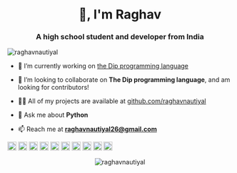<h1 align="center">👋, I'm Raghav</h1>
<h3 align="center">A high school student and developer from India</h3>
<p align="left"> <img src="https://komarev.com/ghpvc/?username=raghavnautiyal" alt="raghavnautiyal" /> </p>

- 🔭  I’m currently working on [the Dip programming language](http://dip-lang.org)

- 👯  I’m looking to collaborate on **The Dip programming language**, and am looking for contributors!

- 👨‍💻  All of my projects are available at [github.com/raghavnautiyal](github.com/raghavnautiyal)

- 💬  Ask me about **Python**

- 📫  Reach me at **raghavnautiyal26@gmail.com**

<p align="left"><img src="https://konpa.github.io/devicon/devicon.git/icons/android/android-original-wordmark.svg" alt="android" width="20" height="20"/> <img src="https://konpa.github.io/devicon/devicon.git/icons/c/c-original.svg" alt="c" width="20" height="20"/> <img src="https://konpa.github.io/devicon/devicon.git/icons/css3/css3-original-wordmark.svg" alt="css3" width="20" height="20"/> <img src="https://konpa.github.io/devicon/devicon.git/icons/csharp/csharp-original.svg" alt="csharp" width="20" height="20"/> <img src="https://konpa.github.io/devicon/devicon.git/icons/django/django-original.svg" alt="django" width="20" height="20"/> <img src="https://konpa.github.io/devicon/devicon.git/icons/html5/html5-original-wordmark.svg" alt="html5" width="20" height="20"/> <img src="https://konpa.github.io/devicon/devicon.git/icons/javascript/javascript-original.svg" alt="javascript" width="20" height="20"/> <img src="https://konpa.github.io/devicon/devicon.git/icons/postgresql/postgresql-original-wordmark.svg" alt="postgresql" width="20" height="20"/> <img src="https://konpa.github.io/devicon/devicon.git/icons/python/python-original-wordmark.svg" alt="python" width="20" height="20"/> <img src="https://konpa.github.io/devicon/devicon.git/icons/nginx/nginx-original.svg" alt="nginx" width="20" height="20"/></p><p align="center"> <img src="https://github-readme-stats.vercel.app/api?username=raghavnautiyal&show_icons=true" alt="raghavnautiyal" /> </p>

